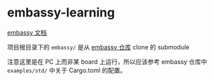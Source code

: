 # embassy-learning

[embassy 文档](https://embassy.dev/book/#_getting_started)

项目根目录下的 ``embassy/`` 是从 [embassy 仓库](https://github.com/embassy-rs/embassy) clone 的 submodule

注意这里是在 PC 上而非某 board 上运行，所以应该参考 embassy 仓库中 ``examples/std/`` 中关于 Cargo.toml 的配置。